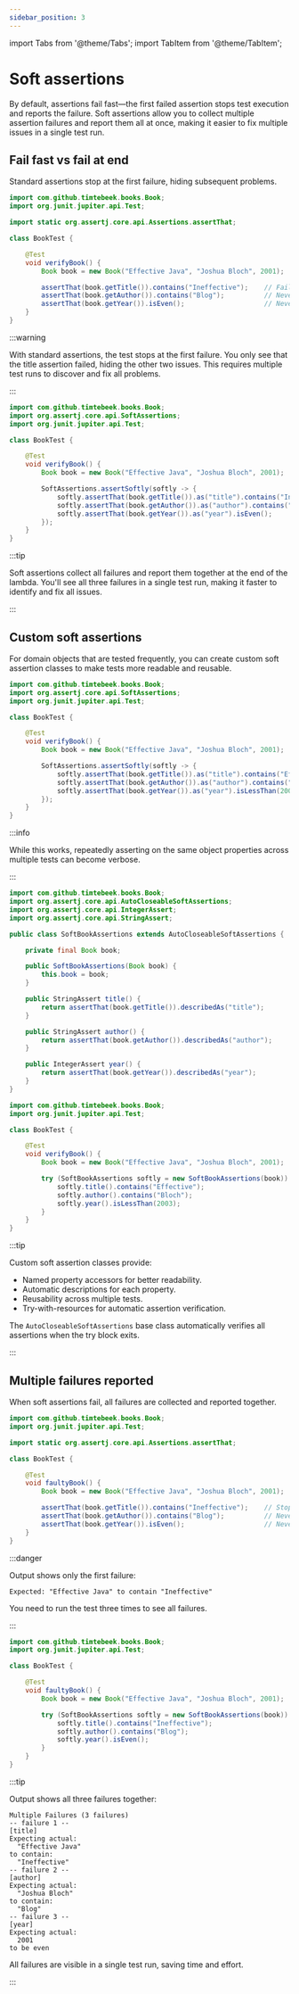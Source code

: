 ```yaml
---
sidebar_position: 3
---
```


import Tabs from '@theme/Tabs';
import TabItem from '@theme/TabItem';

# Soft assertions

By default, assertions fail fast—the first failed assertion stops test execution and reports the failure.
Soft assertions allow you to collect multiple assertion failures and report them all at once, making it easier to fix multiple issues in a single test run.

## Fail fast vs fail at end

Standard assertions stop at the first failure, hiding subsequent problems.

<Tabs>
<TabItem value="before" label="Before">

```java title="BookTest.java"
import com.github.timtebeek.books.Book;
import org.junit.jupiter.api.Test;

import static org.assertj.core.api.Assertions.assertThat;

class BookTest {

    @Test
    void verifyBook() {
        Book book = new Book("Effective Java", "Joshua Bloch", 2001);

        assertThat(book.getTitle()).contains("Ineffective");    // Fails here
        assertThat(book.getAuthor()).contains("Blog");          // Never executed
        assertThat(book.getYear()).isEven();                    // Never executed
    }
}
```

:::warning

With standard assertions, the test stops at the first failure.
You only see that the title assertion failed, hiding the other two issues.
This requires multiple test runs to discover and fix all problems.

:::

</TabItem>
<TabItem value="after" label="After">

```java title="BookTest.java"
import com.github.timtebeek.books.Book;
import org.assertj.core.api.SoftAssertions;
import org.junit.jupiter.api.Test;

class BookTest {

    @Test
    void verifyBook() {
        Book book = new Book("Effective Java", "Joshua Bloch", 2001);

        SoftAssertions.assertSoftly(softly -> {
            softly.assertThat(book.getTitle()).as("title").contains("Ineffective");
            softly.assertThat(book.getAuthor()).as("author").contains("Blog");
            softly.assertThat(book.getYear()).as("year").isEven();
        });
    }
}
```

:::tip

Soft assertions collect all failures and report them together at the end of the lambda.
You'll see all three failures in a single test run, making it faster to identify and fix all issues.

:::

</TabItem>
</Tabs>

## Custom soft assertions

For domain objects that are tested frequently, you can create custom soft assertion classes to make tests more readable and reusable.

<Tabs>
<TabItem value="before" label="Before">

```java title="BookTest.java"
import com.github.timtebeek.books.Book;
import org.assertj.core.api.SoftAssertions;
import org.junit.jupiter.api.Test;

class BookTest {

    @Test
    void verifyBook() {
        Book book = new Book("Effective Java", "Joshua Bloch", 2001);

        SoftAssertions.assertSoftly(softly -> {
            softly.assertThat(book.getTitle()).as("title").contains("Effective");
            softly.assertThat(book.getAuthor()).as("author").contains("Bloch");
            softly.assertThat(book.getYear()).as("year").isLessThan(2003);
        });
    }
}
```

:::info

While this works, repeatedly asserting on the same object properties across multiple tests can become verbose.

:::

</TabItem>
<TabItem value="after" label="After">

```java title="SoftBookAssertions.java"
import com.github.timtebeek.books.Book;
import org.assertj.core.api.AutoCloseableSoftAssertions;
import org.assertj.core.api.IntegerAssert;
import org.assertj.core.api.StringAssert;

public class SoftBookAssertions extends AutoCloseableSoftAssertions {

    private final Book book;

    public SoftBookAssertions(Book book) {
        this.book = book;
    }

    public StringAssert title() {
        return assertThat(book.getTitle()).describedAs("title");
    }

    public StringAssert author() {
        return assertThat(book.getAuthor()).describedAs("author");
    }

    public IntegerAssert year() {
        return assertThat(book.getYear()).describedAs("year");
    }
}
```

```java title="BookTest.java"
import com.github.timtebeek.books.Book;
import org.junit.jupiter.api.Test;

class BookTest {

    @Test
    void verifyBook() {
        Book book = new Book("Effective Java", "Joshua Bloch", 2001);

        try (SoftBookAssertions softly = new SoftBookAssertions(book)) {
            softly.title().contains("Effective");
            softly.author().contains("Bloch");
            softly.year().isLessThan(2003);
        }
    }
}
```

:::tip

Custom soft assertion classes provide:
- Named property accessors for better readability.
- Automatic descriptions for each property.
- Reusability across multiple tests.
- Try-with-resources for automatic assertion verification.

The `AutoCloseableSoftAssertions` base class automatically verifies all assertions when the try block exits.

:::

</TabItem>
</Tabs>

## Multiple failures reported

When soft assertions fail, all failures are collected and reported together.

<Tabs>
<TabItem value="before" label="Before">

```java title="BookTest.java"
import com.github.timtebeek.books.Book;
import org.junit.jupiter.api.Test;

import static org.assertj.core.api.Assertions.assertThat;

class BookTest {

    @Test
    void faultyBook() {
        Book book = new Book("Effective Java", "Joshua Bloch", 2001);

        assertThat(book.getTitle()).contains("Ineffective");    // Stops here
        assertThat(book.getAuthor()).contains("Blog");          // Never runs
        assertThat(book.getYear()).isEven();                    // Never runs
    }
}
```

:::danger

Output shows only the first failure:
```
Expected: "Effective Java" to contain "Ineffective"
```

You need to run the test three times to see all failures.

:::

</TabItem>
<TabItem value="after" label="After">

```java title="BookTest.java"
import com.github.timtebeek.books.Book;
import org.junit.jupiter.api.Test;

class BookTest {

    @Test
    void faultyBook() {
        Book book = new Book("Effective Java", "Joshua Bloch", 2001);

        try (SoftBookAssertions softly = new SoftBookAssertions(book)) {
            softly.title().contains("Ineffective");
            softly.author().contains("Blog");
            softly.year().isEven();
        }
    }
}
```

:::tip

Output shows all three failures together:
```
Multiple Failures (3 failures)
-- failure 1 --
[title]
Expecting actual:
  "Effective Java"
to contain:
  "Ineffective"
-- failure 2 --
[author]
Expecting actual:
  "Joshua Bloch"
to contain:
  "Blog"
-- failure 3 --
[year]
Expecting actual:
  2001
to be even
```

All failures are visible in a single test run, saving time and effort.

:::

</TabItem>
</Tabs>
